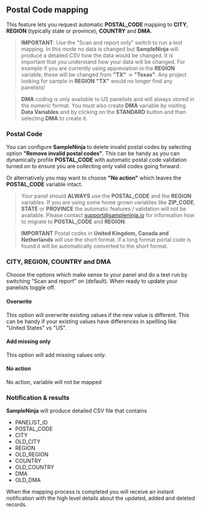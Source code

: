 ## Postal Code mapping

This feature lets you request automatic **POSTAL_CODE** mapping to **CITY**, **REGION** (typically state or province), **COUNTRY** and **DMA**.

> **IMPORTANT**: Use the "Scan and report only" switch to run a test mapping. In this mode no data is changed but **SampleNinja** will produce a detailed CSV how the data would be changed. It is important that you understand how your data will be changed. For example if you are currently using appreviation in the **REGION** variable, these will be changed from **"TX"** -> **"Texas"**. Any project looking for sample in **REGION** **"TX"** would no longer find any panelists!

> **DMA** coding is only available to US panelists and will always stored in the numeric format. You must also create **DMA** variable by visiting **Data Variables** and by clicking on the **STANDARD** button and then selecting **DMA** to create it.

### Postal Code

You can configure **SampleNinja** to delete invalid postal codes by selecting option **"Remove invalid postal codes"**. This can be handy as you can dynamically profile **POSTAL_CODE** with automatic postal code validation turned on to ensure you are collecting only valid codes going forward.

Or alternatively you may want to choose **"No action"** which leaves the **POSTAL_CODE** variable intact.

> Your panel should **ALWAYS** use the **POSTAL_CODE** and the **REGION** variables. If you are using some home grown variables like **ZIP_CODE**, **STATE** or **PROVINCE** the automatic features / validation will not be available. Please contact support@sampleninja.io for information how to migrate to **POSTAL_CODE** and **REGION**.

> **IMPORTANT** Postal codes in **United Kingdom, Canada and Netherlands** will use the short format. If a long format portal code is found it will be automatically converted to the short format.

### CITY, REGION, COUNTRY and DMA

Choose the options which make sense to your panel and do a test run by switching "Scan and report" on (default). When ready to update your panelists toggle off.

#### Overwrite
This option will overwrite existing values if the new value is different. This can be handy if your existing values have differences in spellling like "United States" vs "US".

#### Add missing only
This option will add missing values only.

#### No action
No action, variable will not be mapped

### Notification & results

**SampleNinja** will produce detailed CSV file that contains

- PANELIST_ID
- POSTAL_CODE
- CITY
- OLD_CITY
- REGION
- OLD_REGION
- COUNTRY
- OLD_COUNTRY
- DMA
- OLD_DMA

When the mapping process is completed you will receive an instant notification with the high level details about the updated, added and deleted records.

